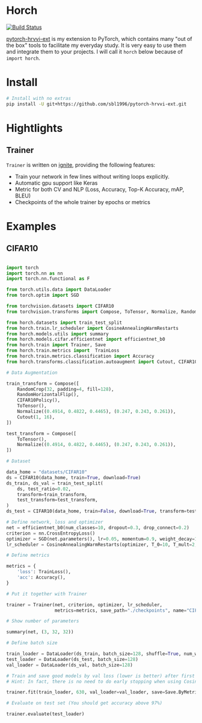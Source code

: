 # Horch
[![Build Status](https://travis-ci.com/sbl1996/pytorch-hrvvi-ext.svg?branch=gluon)](https://travis-ci.com/sbl1996/pytorch-hrvvi-ext)

[pytorch-hrvvi-ext](https://github.com/sbl1996/pytorch-hrvvi-ext) is my extension to PyTorch, which contains many "out of the box" tools to facilitate my everyday study. It is very easy to use them and integrate them to your projects.
I will call it `horch` below because of `import horch`.

# Install

```bash
# Install with no extras
pip install -U git+https://github.com/sbl1996/pytorch-hrvvi-ext.git
```


# Hightlights

## Trainer
`Trainer` is written on [ignite](https://github.com/pytorch/ignite), providing the following features:

- Train your network in few lines without writing loops explicitly.
- Automatic gpu support like Keras
- Metric for both CV and NLP (Loss, Accuracy, Top-K Accuracy, mAP, BLEU)
- Checkpoints of the whole trainer by epochs or metrics

# Examples


## CIFAR10

```python

import torch
import torch.nn as nn
import torch.nn.functional as F

from torch.utils.data import DataLoader
from torch.optim import SGD

from torchvision.datasets import CIFAR10
from torchvision.transforms import Compose, ToTensor, Normalize, RandomCrop, RandomHorizontalFlip

from horch.datasets import train_test_split
from horch.train.lr_scheduler import CosineAnnealingWarmRestarts
from horch.models.utils import summary
from horch.models.cifar.efficientnet import efficientnet_b0
from horch.train import Trainer, Save
from horch.train.metrics import  TrainLoss
from horch.train.metrics.classification import Accuracy
from horch.transforms.classification.autoaugment import Cutout, CIFAR10Policy

# Data Augmentation

train_transform = Compose([
    RandomCrop(32, padding=4, fill=128),
    RandomHorizontalFlip(),
    CIFAR10Policy(),
    ToTensor(),
    Normalize((0.4914, 0.4822, 0.4465), (0.247, 0.243, 0.261)),
    Cutout(1, 16),
])

test_transform = Compose([
    ToTensor(),
    Normalize((0.4914, 0.4822, 0.4465), (0.247, 0.243, 0.261)),
])

# Dataset

data_home = "datasets/CIFAR10"
ds = CIFAR10(data_home, train=True, download=True)
ds_train, ds_val = train_test_split(
    ds, test_ratio=0.02,
    transform=train_transform,
    test_transform=test_transform,
)
ds_test = CIFAR10(data_home, train=False, download=True, transform=test_transform)

# Define network, loss and optimizer
net = efficientnet_b0(num_classes=10, dropout=0.3, drop_connect=0.2)
criterion = nn.CrossEntropyLoss()
optimizer = SGD(net.parameters(), lr=0.05, momentum=0.9, weight_decay=1e-4, nesterov=True)
lr_scheduler = CosineAnnealingWarmRestarts(optimizer, T_0=10, T_mult=2, eta_min=0.001)

# Define metrics

metrics = {
    'loss': TrainLoss(),
    'acc': Accuracy(),
}

# Put it together with Trainer

trainer = Trainer(net, criterion, optimizer, lr_scheduler,
                  metrics=metrics, save_path="./checkpoints", name="CIFAR10-EfficientNet")

# Show number of parameters

summary(net, (3, 32, 32))

# Define batch size

train_loader = DataLoader(ds_train, batch_size=128, shuffle=True, num_workers=2, pin_memory=True)
test_loader = DataLoader(ds_test, batch_size=128)
val_loader = DataLoader(ds_val, batch_size=128)

# Train and save good models by val loss (lower is better) after first 40 epochs
# Hint: In fact, there is no need to do early stopping when using CosineAnnealingWarmRestarts.

trainer.fit(train_loader, 630, val_loader=val_loader, save=Save.ByMetric("-val_loss", patience=600))

# Evaluate on test set (You should get accuracy above 97%)

trainer.evaluate(test_loader)
```